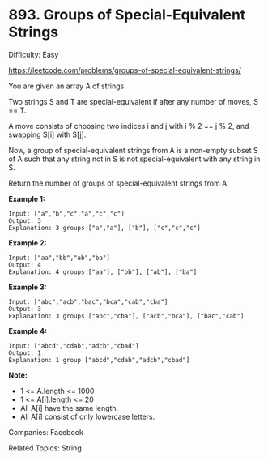 # 893. Groups of Special-Equivalent Strings

Difficulty: Easy

https://leetcode.com/problems/groups-of-special-equivalent-strings/


You are given an array A of strings.

Two strings S and T are special-equivalent if after any number of moves, S == T.

A move consists of choosing two indices i and j with i % 2 == j % 2, and swapping S[i] with S[j].

Now, a group of special-equivalent strings from A is a non-empty subset S of A such that any string not in S is not special-equivalent with any string in S.

Return the number of groups of special-equivalent strings from A.

 

**Example 1:**
```
Input: ["a","b","c","a","c","c"]
Output: 3
Explanation: 3 groups ["a","a"], ["b"], ["c","c","c"]
```
**Example 2:**
```
Input: ["aa","bb","ab","ba"]
Output: 4
Explanation: 4 groups ["aa"], ["bb"], ["ab"], ["ba"]
```
**Example 3:**
```
Input: ["abc","acb","bac","bca","cab","cba"]
Output: 3
Explanation: 3 groups ["abc","cba"], ["acb","bca"], ["bac","cab"]
```
**Example 4:**
```
Input: ["abcd","cdab","adcb","cbad"]
Output: 1
Explanation: 1 group ["abcd","cdab","adcb","cbad"]
``` 

**Note:**

* 1 <= A.length <= 1000
* 1 <= A[i].length <= 20
* All A[i] have the same length.
* All A[i] consist of only lowercase letters.

Companies: Facebook

Related Topics: String
